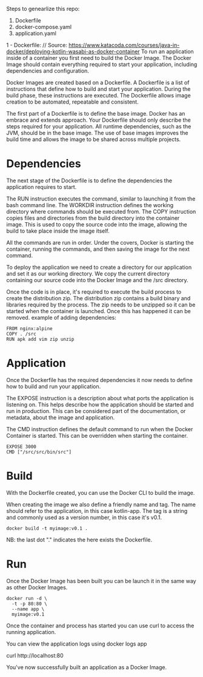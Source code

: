 Steps to genearlize this repo:
1) Dockerfile
2) docker-compose.yaml
3) application.yaml

1 - Dockerfile:
// Source: https://www.katacoda.com/courses/java-in-docker/deploying-kotlin-wasabi-as-docker-container
To run an application inside of a container you first need to build the Docker Image. The Docker Image should contain everything required to start your application, including dependencies and configuration.

Docker Images are created based on a Dockerfile. A Dockerfile is a list of instructions that define how to build and start your application. During the build phase, these instructions are executed. The Dockerfile allows image creation to be automated, repeatable and consistent.

The first part of a Dockerfile is to define the base image. Docker has an embrace and extends approach. Your Dockerfile should only describe the steps required for your application. All runtime dependencies, such as the JVM, should be in the base image. The use of base images improves the build time and allows the image to be shared across multiple projects.

# Dependencies
The next stage of the Dockerfile is to define the dependencies the application requires to start.

The RUN instruction executes the command, similar to launching it from the bash command line. The WORKDIR instruction defines the working directory where commands should be executed from. The COPY instruction copies files and directories from the build directory into the container image. This is used to copy the source code into the image, allowing the build to take place inside the image itself.

All the commands are run in order. Under the covers, Docker is starting the container, running the commands, and then saving the image for the next command.

To deploy the application we need to create a directory for our application and set it as our working directory. We copy the current directory containing our source code into the Docker Image and the /src directory.

Once the code is in place, it's required to execute the build process to create the distribution zip. The distribution zip contains a build binary and libraries required by the process. The zip needs to be unzipped so it can be started when the container is launched. Once this has happened it can be removed.
example of adding dependencies:

```
FROM nginx:alpine
COPY . /src
RUN apk add vim zip unzip 
```

# Application
Once the Dockerfile has the required dependencies it now needs to define how to build and run your application.

The EXPOSE instruction is a description about what ports the application is listening on. This helps describe how the application should be started and run in production. This can be considered part of the documentation, or metadata, about the image and application.

The CMD instruction defines the default command to run when the Docker Container is started. This can be overridden when starting the container.

```
EXPOSE 3000
CMD ["/src/src/bin/src"]
```
# Build
With the Dockerfile created, you can use the Docker CLI to build the image.

When creating the image we also define a friendly name and tag. The name should refer to the application, in this case kotlin-app. The tag is a string and commonly used as a version number, in this case it's v0.1.

```
docker build -t myimage:v0.1 .
```
NB: the last dot "." indicates the here exists the Dockerfile.


# Run
Once the Docker Image has been built you can be launch it in the same way as other Docker Images.

```
docker run -d \
  -t -p 80:80 \
  --name app \
  myimage:v0.1
```

Once the container and process has started you can use curl to access the running application.

You can view the application logs using docker logs app

curl http://localhost:80

You've now successfully built an application as a Docker Image.
